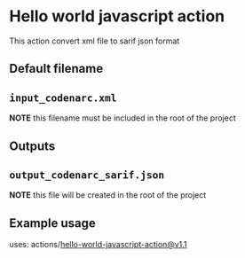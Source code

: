 # Hello world javascript action

This action convert xml file to sarif json format

## Default filename

## `input_codenarc.xml`

**NOTE** this filename must be included in the root of the project

## Outputs

## `output_codenarc_sarif.json`

**NOTE** this file will be created in the root of the project

## Example usage

uses: actions/hello-world-javascript-action@v1.1